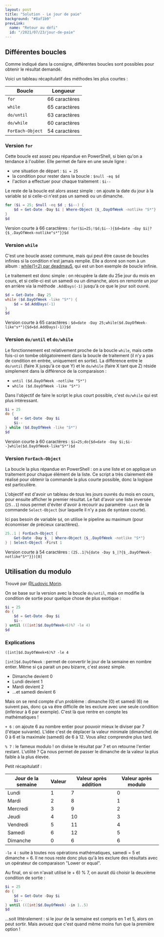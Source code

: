 ```yaml
---
layout: post
title: "Solution - Le jour de paie"
background: "#8af1b9"
prevLink:
  name: "Retour au défi"
  id: "/2021/07/23/jour-de-paie"
---
```


## Différentes boucles

Comme indiqué dans la consigne, différentes boucles sont possibles pour obtenir le résultat demandé.

Voici un tableau récapitulatif des méthodes les plus courtes :

Boucle | Longueur
------ | --------
`for` | 66 caractères
`while` | 65 caractères
`do/until` | 63 caractères
`do/while` | 60 caractères
`ForEach-Object` | 54 caractères

### Version `for`

Cette boucle est assez peu répandue en PowerShell, si bien qu'on a tendance à l'oublier. Elle permet de faire en une seule ligne :

- une situation de départ : `$i = 25`
- la condition pour rester dans la boucle : `$null -eq $d`
- l'action a effectuer pour chaque traitement : `$i--`

Le reste de la boucle est alors assez simple : on ajoute la date du jour à la variable `$d` si celle-ci n'est pas un samedi ou un dimanche.

```powershell
for ($i = 25; $null -eq $d ; $i--) {
    $d = Get-Date -Day $i | Where-Object {$_.DayOfWeek -notlike "S*"}
}
$d
```

Version courte à 66 caractères : `for($i=25;!$d;$i--){$d=date -day $i|?{$_.DayOfWeek-notlike"s*"}}$d`

### Version `while`

C'est une boucle assez commune, mais qui peut être cause de boucles infinies si la condition n'est jamais remplie. Elle a donné son nom à un album : [while(1<2) par deadmau5](https://open.spotify.com/album/4NQRw9HthpcLg4vYQ6yJFu), qui est un bon exemple de boucle infinie.

Le traitement est donc simple : on récupère la date du 25e jour du mois en cours, et si celle-ci est un samedi ou un dimanche, alors on remonte un jour en arrière via la méthode `.AddDays(-1)` jusqu'à ce que le jour soit ouvré.

```powershell
$d = Get-Date -Day 25
while ($d.DayOfWeek -like "S*") {
    $d = $d.AddDays(-1)
}
$d
```

Version courte à 65 caractères : `$d=date -Day 25;while($d.DayOfWeek-like"s*"){$d=$d.AddDays(-1)}$d`

### Version `do/until` et `do/while`

Le fonctionnement est relativement proche de la boucle `while`, mais cette fois-ci on tombe obligatoirement dans la boucle de traitement (il n'y a pas de condition en entrée, uniquement en sortie). La différence entre le `do/until` (faire X jusqu'à ce que Y) et le `do/while` (faire X tant que Z) réside simplement dans la différence de la comparaison :

- `until ($d.DayOfWeek -notlike "S*")`
- `while ($d.DayOfWeek -like "S*")`

Dans l'objectif de faire le script le plus court possible, c'est `do/while` qui est plus intéressant.

```powershell
$i = 25
do {
    $d = Get-Date -Day $i
    $i--
} while ($d.DayOfWeek -like "S*")
$d
```

Version courte à 60 caractères : `$i=25;do{$d=date -Day $i;$i--}while($d.DayOfWeek-like"S*")$d`

### Version `ForEach-Object`

La boucle la plus répandue en PowerShell : on a une liste et on applique un traitement pour chaque élément de la liste. Ce script a très clairement été réalisé pour obtenir la commande la plus courte possible, donc la logique est particulière.

L'objectif est d'avoir un tableau de tous les jours ouvrés du mois en cours, pour ensuite afficher le premier résultat. Le fait d'avoir une liste inversée (`25..1`) nous permet d'éviter d'avoir à recourir au paramètre `-Last` de la commande `Select-Object` (sur laquelle il n'y a pas de syntaxe courte).

Ici pas besoin de variable `$d`, on utilise le pipeline au maximum (pour économiser de précieux caractères).

```powershell
25..1 | ForEach-Object { 
    Get-Date -Day $_ | Where-Object {$_.DayOfWeek -notlike "S*"}
} | Select-Object -First 1
```

Version courte à 54 caractères : `(25..1|%{date -Day $_|?{$_.DayOfWeek-notlike"S*"}})[0]`

## Utilisation du modulo

Trouvé par [@Ludovic Morin](https://www.linkedin.com/in/ludovic-morin-193a44144/).

On se base sur la version avec la boucle `do/until`, mais on modifie la condition de sortie pour quelque chose de plus exotique :

```powershell
$i = 25
do {
    $d = Get-Date -Day $i
    $i--
} until (([int]$d.DayOfWeek+6)%7 -le 4)
$d
```

### Explications

`([int]$d.DayOfWeek+6)%7 -le 4`

`[int]$d.DayOfWeek` : permet de convertir le jour de la semaine en nombre entier. Même si ça parait un peu bizarre, c'est assez simple.

- Dimanche devient 0
- Lundi devient 1
- Mardi devient 2
- ...et samedi devient 6

Mais on se rend compte d'un problème : dimanche (0) et samedi (6) ne suivent pas, donc ça va être difficile de les exclure avec une seule condition (inférieur à 6 par exemple). C'est là que rentre en compte les mathématiques !

`+ 6` : on ajoute 6 au nombre entier pour pouvoir mieux le diviser par 7 (l'étape suivante). L'idée c'est de déplacer la valeur minimale (dimanche) de 0 à 6 et la maximale (samedi) de 6 à 12. Vous allez comprendre plus tard.

`% 7` : le fameux modulo ! on divise le résultat par 7 et on retourne l'entier restant. L'utilité ? Ça nous permet de passer le dimanche de la valeur la plus faible à la plus élevée.

Petit récapitulatif :

Jour de la semaine | Valeur | Valeur après addition | Valeur après modulo
------------------ | ------ | --------------------- | -------------------
Lundi | 1 | 7 | 0
Mardi | 2 | 8 | 1
Mercredi | 3 | 9 | 2
Jeudi | 4 | 10 | 3
Vendredi | 5 | 11 | 4
Samedi | 6 | 12 | 5
Dimanche | 0 | 6 | 6

`-le 4` : suite à toutes nos opérations mathématiques, samedi = 5 et dimanche = 6. Il ne nous reste donc plus qu'à les exclure des résultats avec un opérateur de comparaison "Lower or equal".

Au final, on si on n'avait utilisé le + 6) % 7, on aurait dû choisir la deuxième condition de sortie :

```powershell
$i = 25
do {
    $d = Get-Date -Day $i
    $i--
} until (([int]$d.DayOfWeek) -in 1..5)
$d
```

...soit littéralement : si le jour de la semaine est compris en 1 et 5, alors on peut sortir. Mais avouez que c'est quand même moins fun que la première option !